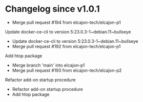 # Changelog since v1.0.1
- Merge pull request #194 from elcajon-tech/elcajon-p1

Update docker-ce-cli to version 5:23.0.3-1~debian.11~bullseye 
- Update docker-ce-cli to version 5:23.0.3-1~debian.11~bullseye 
- Merge pull request #192 from elcajon-tech/elcajon-p1

Add htop package 
- Merge branch 'main' into elcajon-p1 
- Merge pull request #193 from elcajon-tech/elcajon-p2

Refactor add-on startup procedure 
- Refactor add-on startup procedure 
- Add htop package 
